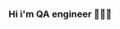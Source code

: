 ### Hi i'm QA engineer 🧑🏻‍💻
<!--
**Kydriash1991/Kydriash1991** is a ✨ _special_ ✨ repository because its `README.md` (this file) appears on your GitHub profile.
assets/standard.gif
![Header](https://github.com/Kydriash1991/Kydriash1991-Pilot/blob/main/assets/standard.gif)
e ideas to get you started:

- 🔭 I’m currently working on ...
- 🌱 I’m currently learning ...
- 👯 I’m looking to collaborate on ...
- 🤔 I’m looking for help with ...
- 💬 Ask me about ...
- 📫 How to reach me: ...
- 😄 Pronouns: ...
- ⚡ Fun fact: ...
-->
